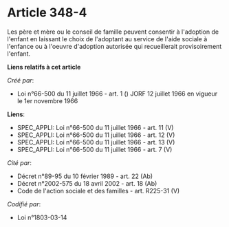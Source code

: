 # Article 348-4

Les père et mère ou le conseil de famille peuvent consentir à l'adoption de l'enfant en laissant le choix de l'adoptant au
service de l'aide sociale à l'enfance ou à l'oeuvre d'adoption autorisée qui recueillerait provisoirement l'enfant.

**Liens relatifs à cet article**

_Créé par_:

  - Loi n°66-500 du 11 juillet 1966 - art. 1 () JORF 12 juillet 1966 en vigueur le 1er novembre 1966

**Liens**:

  - SPEC_APPLI: Loi n°66-500 du 11 juillet 1966 - art. 11 (V)
  - SPEC_APPLI: Loi n°66-500 du 11 juillet 1966 - art. 12 (V)
  - SPEC_APPLI: Loi n°66-500 du 11 juillet 1966 - art. 13 (V)
  - SPEC_APPLI: Loi n°66-500 du 11 juillet 1966 - art. 7 (V)

_Cité par_:

  - Décret n°89-95 du 10 février 1989 - art. 22 (Ab)
  - Décret n°2002-575 du 18 avril 2002 - art. 18 (Ab)
  - Code de l'action sociale et des familles - art. R225-31 (V)

_Codifié par_:

  - Loi n°1803-03-14

